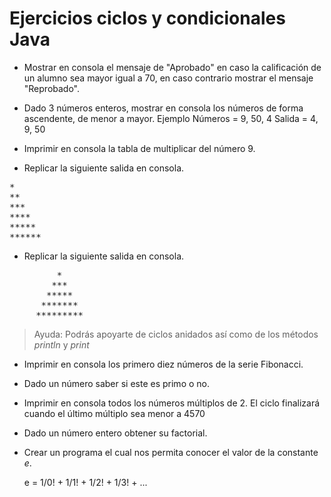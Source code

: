 # Ejercicios ciclos y condicionales Java

*   Mostrar en consola el mensaje de "Aprobado" en caso la calificación de un alumno sea mayor igual a 70, en caso contrario mostrar el mensaje "Reprobado".
    
*   Dado 3 números enteros, mostrar en consola los números de forma ascendente, de menor a mayor. Ejemplo Números = 9, 50, 4 Salida = 4, 9, 50
    
*   Imprimir en consola la tabla de multiplicar del número 9.
    
*   Replicar la siguiente salida en consola.

    
<pre>
*
**
***
****
*****
******
</pre>

*   Replicar la siguiente salida en consola.

<pre>
         *
        ***
       *****
      *******
     *********
</pre>

> Ayuda: Podrás apoyarte de ciclos anidados así como de los métodos _println_ y _print_

*   Imprimir en consola los primero diez números de la serie Fibonacci.
    
*   Dado un número saber si este es primo o no.
    
*   Imprimir en consola todos los números múltiplos de 2. El ciclo finalizará cuando el último múltiplo sea menor a 4570
    
*   Dado un número entero obtener su factorial.
    
*   Crear un programa el cual nos permita conocer el valor de la constante _e_.
    

    e =  1/0! + 1/1! + 1/2! + 1/3! + ...